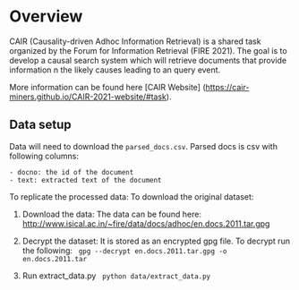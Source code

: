 # Overview
CAIR (Causality-driven Adhoc Information Retrieval) is a shared task organized by the Forum for Information Retrieval (FIRE 2021). The goal is to develop a causal search system which will retrieve documents that provide information n the likely causes leading to an query event. 


More information can be found here [CAIR Website] (https://cair-miners.github.io/CAIR-2021-website/#task).

## Data setup
Data will need to download the `parsed_docs.csv`. Parsed docs is csv with following columns:

    - docno: the id of the document
    - text: extracted text of the document 

To replicate the processed data: 
To download the original dataset: 
1. Download the data: 
The data can be found here:
http://www.isical.ac.in/~fire/data/docs/adhoc/en.docs.2011.tar.gpg

2. Decrypt the dataset: 
It is stored as an encrypted gpg file. To decrypt run the following:
`` gpg --decrypt en.docs.2011.tar.gpg -o en.docs.2011.tar``

3. Run extract_data.py 
`` python data/extract_data.py``
